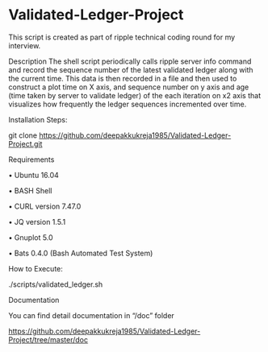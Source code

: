 # Validated-Ledger-Project
This script is created as part of ripple technical coding round for my interview.

Description
The shell script periodically calls ripple server info command and record the sequence number of the latest validated ledger along with the current time. This data is then recorded in a file and then used to construct a plot time on X axis, and sequence number on y axis and age (time taken by server to validate ledger) of the each iteration on x2 axis that visualizes how frequently the ledger sequences incremented over time.

Installation Steps:

git clone https://github.com/deepakkukreja1985/Validated-Ledger-Project.git

Requirements

•	Ubuntu 16.04

•	BASH Shell

•	CURL version 7.47.0

•	JQ version 1.5.1

•	Gnuplot 5.0

•	Bats 0.4.0 (Bash Automated Test System)

How to Execute:

./scripts/validated_ledger.sh

Documentation

You can find detail documentation in “/doc” folder

https://github.com/deepakkukreja1985/Validated-Ledger-Project/tree/master/doc
